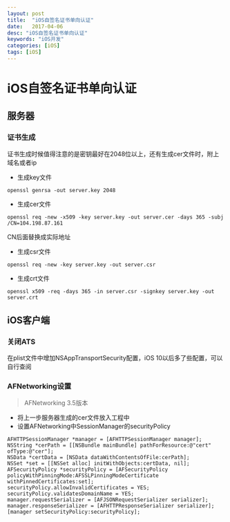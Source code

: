 ```yaml
---
layout: post
title:  "iOS自签名证书单向认证"
date:   2017-04-06
desc: "iOS自签名证书单向认证"
keywords: "iOS开发"
categories: [iOS]
tags: [iOS]
---
```


# iOS自签名证书单向认证

## 服务器

### 证书生成

证书生成时候值得注意的是密钥最好在2048位以上，还有生成cer文件时，附上域名或者ip

* 生成key文件

`openssl genrsa -out server.key 2048`

* 生成cer文件

`openssl req -new -x509 -key server.key -out server.cer -days 365 -subj /CN=104.198.87.161`

CN后面替换成实际地址

* 生成csr文件

`openssl req -new -key server.key -out server.csr`

* 生成crt文件

`openssl x509 -req -days 365 -in server.csr -signkey server.key -out server.crt`

## iOS客户端

### 关闭ATS

在plist文件中增加NSAppTransportSecurity配置，iOS 10以后多了些配置，可以自行查阅

### AFNetworking设置

>AFNetworking 3.5版本

* 将上一步服务器生成的cer文件放入工程中
* 设置AFNetworking中SessionManager的securityPolicy

```
AFHTTPSessionManager *manager = [AFHTTPSessionManager manager];
NSString *cerPath = [[NSBundle mainBundle] pathForResource:@"cert" ofType:@"cer"];
NSData *certData = [NSData dataWithContentsOfFile:cerPath];
NSSet *set = [[NSSet alloc] initWithObjects:certData, nil];
AFSecurityPolicy *securityPolicy = [AFSecurityPolicy policyWithPinningMode:AFSSLPinningModeCertificate withPinnedCertificates:set];
securityPolicy.allowInvalidCertificates = YES;
securityPolicy.validatesDomainName = YES;
manager.requestSerializer = [AFJSONRequestSerializer serializer];
manager.responseSerializer = [AFHTTPResponseSerializer serializer];
[manager setSecurityPolicy:securityPolicy];
```
